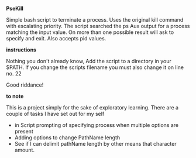 **PseKill**

Simple bash script to terminate a process. Uses the original kill command with escalating priority. The script searched the ps Aux output for a process matching the input value. On more than one possible result will ask to specify and exit. Also accepts pid values.

**instructions**

Nothing you don't already know, Add the script to a directory in your $PATH. If you change the scripts filename you must also change it on line no. 22

Good riddance!

**to note**

This is a project simply for the sake of exploratory learning. There are a couple of tasks I have set out for my self
 - in Script prompting of specifying process when multiple options are present
 - Adding options to change PathName length
 - See if I can delimit pathName length by other means that character amount.
